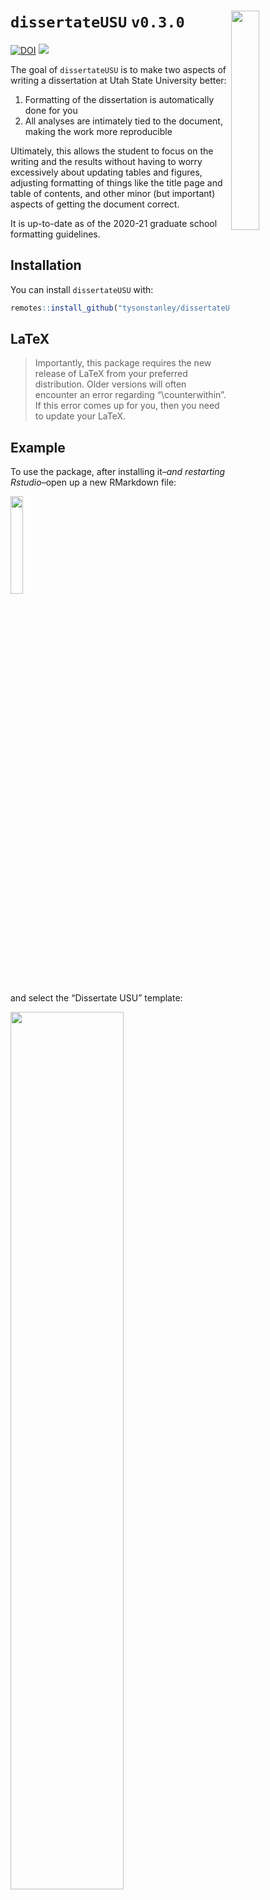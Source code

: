 
<!-- README.md is generated from README.Rmd. Please edit that file -->

# `dissertateUSU` `v0.3.0` <img src="inst/dissertateUSU_hex.png" align="right" width="30%" height="30%"/>

[![DOI](https://zenodo.org/badge/DOI/10.5281/zenodo.3516441.svg)](https://doi.org/10.5281/zenodo.3516441)
![](https://img.shields.io/badge/status-stable-brightgreen.svg)

The goal of `dissertateUSU` is to make two aspects of writing a
dissertation at Utah State University better:

1.  Formatting of the dissertation is automatically done for you
2.  All analyses are intimately tied to the document, making the work
    more reproducible

Ultimately, this allows the student to focus on the writing and the
results without having to worry excessively about updating tables and
figures, adjusting formatting of things like the title page and table of
contents, and other minor (but important) aspects of getting the
document correct.

It is up-to-date as of the 2020-21 graduate school formatting
guidelines.

## Installation

You can install `dissertateUSU` with:

``` r
remotes::install_github("tysonstanley/dissertateUSU")
```

## LaTeX

> Importantly, this package requires the new release of LaTeX from your
> preferred distribution. Older versions will often encounter an error
> regarding “\\counterwithin”. If this error comes up for you, then you
> need to update your LaTeX.

## Example

To use the package, after installing it–*and restarting Rstudio*–open up
a new RMarkdown file:

<img src="inst/dropdownmenu.png" align="center" width="20%"/>

and select the “Dissertate USU” template:

<img src="inst/fromtemplate.png" align="center" width="60%"/>

This will open up a new folder with a skeleton RMarkdown file:

<img src="inst/template.png" align="center" width="70%"/>

This produces a document that matches the USU dissertation guidelines:

<img src="inst/output.png" align="center" width="70%"/>

If you’d rather have the Master’s Thesis cover page, just remove the
`committee5` and `committee4` lines in the main `.Rmd` file.

<img src="inst/thesis_coverpage.png" align="center" width="70%"/>

### General Notes

  - To put the title on two lines (see the thesis cover page above), use
    `\newline` (or if that doesn’t work, use `\\newline`) at the point
    where you want the title to split to the second line. In general,
    USU wants the first of the two title lines to be longer than the
    second part.
  - If you don’t need a section (e.g., “Public Abstract”, “Chapter 5”,
    etc.), remove it from the main `.Rmd` file. For example, if you want
    to remove the “Public Abstract”, remove all the lines starting from
    the `\newpage` in that section down to the actual words `Publically
    abstracted words go here.`. It will then not be included in the
    knitted document.
  - Currently, the package uses APA 7 formatting for citations (by
    default) but this can be altered by downloading a new `.csl` file
    and specifying it in the yaml, by replacing the `apa7.csl` in the
    `pandoc_args: [ "--csl", "apa7.csl" ]` argument with your file name.
    The package also comes with `apa6.csl` to use.
  - Although the School of Graduate Studies at Utah State University has
    approved the use of `dissertateUSU`, before using it, talk to your
    committee chair and your graduate program coordinator to make sure
    it is approved by your department.

## Writing, Writing, Writing

In the folder, there are other RMarkdown files called `Chapter1.Rmd`,
`Chapter2.Rmd`, etc. These are the files where you will do the writing
and analyzing. The main RMarkdown file will bring all these files
together into one document. The only things you need to update in the
main RMarkdown file is the `yaml` information, the abstracts,
acknowledgments, and dedication.

## Some specifics for formatting

### Appendices

To add appendices, you can use the following at the very end of the
skeleton `.Rmd` file:

    <div id="refs"></div>
    
    <!-- Appendix -->
    
    \clearpage
    \addcontentsline{toc}{chapter}{APPENDICES}
    \fancyhead[L]{Appendices}
    \fancyhead[R]{Page\newline\thepage}
    \fancyfoot[C]{}
    
    \vspace*{\fill}
      \begin{center}
        APPENDICES
      \end{center}
    \vspace*{\fill}
    
    \addcontentsline{toc}{section}{Appendix A}
    \section*{Appendix A}
    ...appendix stuff...

### Multipaper Format

A now common approach for dissertations at Utah State University are
multi-paper dissertations. To make this work in `dissertateUSU`, you
will need to use four steps. First, note each of the chapters that are
the individual papers (e.g., chapters 2, 3, and 4).

First, add the bibliography line to the yaml for each chapter that will
be its own paper. To do that, add the following lines to the top of the
`.Rmd` file, where `yourbibfile.bib` is the name of the bib file you are
using. Do this for each chapter.

    ---
    bibliography: yourbibfile.bib
    ---

Second, add the following at the end of the chapter.

    \section*{References}
    
    \setlength{\parindent}{-0.6in}
    \setlength{\leftskip}{0.6in}
    \setlength{\parskip}{6pt}
    \noindent

Third, to reset the paragraph formatting for the following chapter, at
the beginning of the next chapter add:

    \setlength{\parindent}{0.4in}
    \setlength{\leftskip}{0.0in}
    \setlength{\parskip}{6pt}
    \noindent

Finally, change the core `.Rmd` code chunks from:

```` markdown
```{r, child="Chapter2.Rmd"}
```
````

to:

```` markdown
```{r}
chapter_knit("Chapter2")
```
````

This will do an alternative form of knitting (and will create a `.md`
and `.tex` file for the chapter).

## Final Notes and Thanks

The package is still undergoing some development and we would love
feedback on any aspect that doesn’t work as expected.

We also want to thank the
[`rticles`](https://github.com/rstudio/rticles) package for the
functionality for `dissertateUSU`. The idea to make this package, as
well as its design, was derived from the `rticles` package.

And thanks to David Jenks for his help finding LaTeX bugs from older
LaTeX releases.
